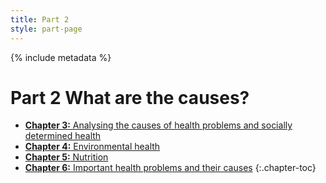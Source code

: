 ```yaml
---
title: Part 2
style: part-page
---
```


{% include metadata %}

# **Part 2** What are the causes?

*   [**Chapter 3:** Analysing the causes of health problems and socially determined health](02-03.html)
*   [**Chapter 4:** Environmental health](02-04.html)
*   [**Chapter 5:** Nutrition](02-05.html)
*   [**Chapter 6:** Important health problems and their causes](02-06.html)
{:.chapter-toc}
